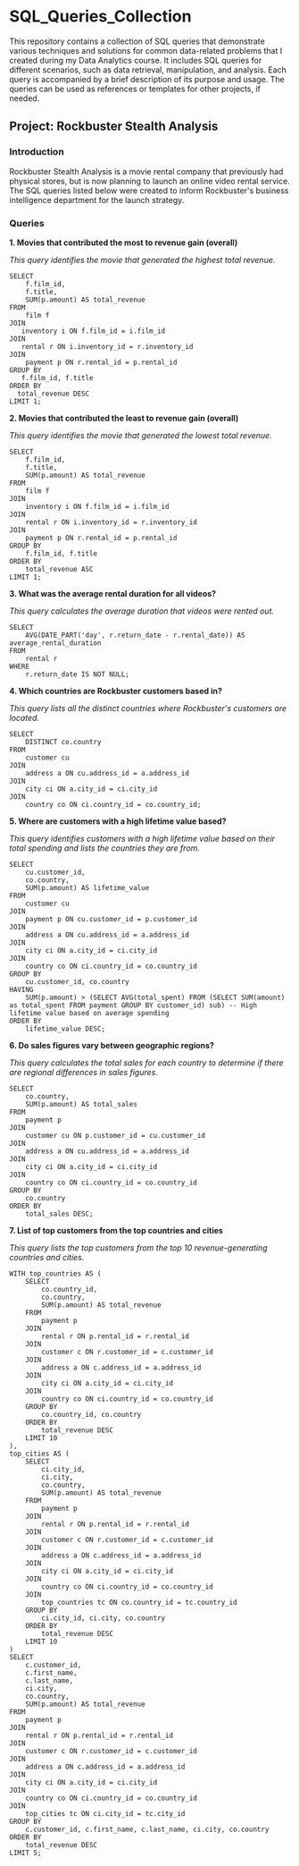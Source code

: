 # SQL_Queries_Collection

This repository contains a collection of SQL queries that demonstrate various techniques and solutions for common data-related problems that I created during my Data Analytics course. It includes SQL queries for different scenarios, such as data retrieval, manipulation, and analysis. Each query is accompanied by a brief description of its purpose and usage. The queries can be used as references or templates for other projects, if needed.

## Project: Rockbuster Stealth Analysis

### Introduction

Rockbuster Stealth Analysis is a movie rental company that previously had physical stores, but is now planning to launch an online video rental service. The SQL queries listed below were created to inform Rockbuster's business intelligence department for the launch strategy.

### Queries

**1. Movies that contributed the most to revenue gain (overall)**

*This query identifies the movie that generated the highest total revenue.*

```
SELECT 
    f.film_id,
    f.title,
    SUM(p.amount) AS total_revenue
FROM 
    film f
JOIN 
   inventory i ON f.film_id = i.film_id
JOIN 
   rental r ON i.inventory_id = r.inventory_id   
JOIN 
    payment p ON r.rental_id = p.rental_id
GROUP BY 
   f.film_id, f.title
ORDER BY 
  total_revenue DESC
LIMIT 1;
```

**2. Movies that contributed the least to revenue gain (overall)**

*This query identifies the movie that generated the lowest total revenue.*

```
SELECT 
    f.film_id,
    f.title,
    SUM(p.amount) AS total_revenue
FROM 
    film f
JOIN 
    inventory i ON f.film_id = i.film_id
JOIN 
    rental r ON i.inventory_id = r.inventory_id
JOIN 
    payment p ON r.rental_id = p.rental_id
GROUP BY 
    f.film_id, f.title
ORDER BY 
    total_revenue ASC
LIMIT 1;
```

**3. What was the average rental duration for all videos?**

*This query calculates the average duration that videos were rented out.*

```
SELECT 
    AVG(DATE_PART('day', r.return_date - r.rental_date)) AS average_rental_duration
FROM 
    rental r
WHERE 
    r.return_date IS NOT NULL;
```

**4. Which countries are Rockbuster customers based in?**

*This query lists all the distinct countries where Rockbuster's customers are located.*

```
SELECT 
    DISTINCT co.country
FROM 
    customer cu
JOIN 
    address a ON cu.address_id = a.address_id
JOIN 
    city ci ON a.city_id = ci.city_id
JOIN 
    country co ON ci.country_id = co.country_id;
```

**5. Where are customers with a high lifetime value based?**

*This query identifies customers with a high lifetime value based on their total spending and lists the countries they are from.*

```
SELECT 
    cu.customer_id,
    co.country,
    SUM(p.amount) AS lifetime_value
FROM 
    customer cu
JOIN 
    payment p ON cu.customer_id = p.customer_id
JOIN 
    address a ON cu.address_id = a.address_id
JOIN 
    city ci ON a.city_id = ci.city_id
JOIN 
    country co ON ci.country_id = co.country_id
GROUP BY 
    cu.customer_id, co.country
HAVING 
    SUM(p.amount) > (SELECT AVG(total_spent) FROM (SELECT SUM(amount) as total_spent FROM payment GROUP BY customer_id) sub) -- High lifetime value based on average spending
ORDER BY 
    lifetime_value DESC;
```

**6. Do sales figures vary between geographic regions?**

*This query calculates the total sales for each country to determine if there are regional differences in sales figures.*

```
SELECT 
    co.country,
    SUM(p.amount) AS total_sales
FROM 
    payment p
JOIN 
    customer cu ON p.customer_id = cu.customer_id
JOIN 
    address a ON cu.address_id = a.address_id
JOIN 
    city ci ON a.city_id = ci.city_id
JOIN 
    country co ON ci.country_id = co.country_id
GROUP BY 
    co.country
ORDER BY 
    total_sales DESC;
```

**7. List of top customers from the top countries and cities**

*This query lists the top customers from the top 10 revenue-generating countries and cities.*

```
WITH top_countries AS (
    SELECT 
        co.country_id,
        co.country,
        SUM(p.amount) AS total_revenue
    FROM 
        payment p
    JOIN 
        rental r ON p.rental_id = r.rental_id
    JOIN 
        customer c ON r.customer_id = c.customer_id
    JOIN 
        address a ON c.address_id = a.address_id
    JOIN 
        city ci ON a.city_id = ci.city_id
    JOIN 
        country co ON ci.country_id = co.country_id
    GROUP BY 
        co.country_id, co.country
    ORDER BY 
        total_revenue DESC
    LIMIT 10
),
top_cities AS (
    SELECT 
        ci.city_id,
        ci.city,
        co.country,
        SUM(p.amount) AS total_revenue
    FROM 
        payment p
    JOIN 
        rental r ON p.rental_id = r.rental_id
    JOIN 
        customer c ON r.customer_id = c.customer_id
    JOIN 
        address a ON c.address_id = a.address_id
    JOIN 
        city ci ON a.city_id = ci.city_id
    JOIN 
        country co ON ci.country_id = co.country_id
    JOIN 
        top_countries tc ON co.country_id = tc.country_id
    GROUP BY 
        ci.city_id, ci.city, co.country
    ORDER BY 
        total_revenue DESC
    LIMIT 10
)
SELECT 
    c.customer_id,
    c.first_name,
    c.last_name,
    ci.city,
    co.country,
    SUM(p.amount) AS total_revenue
FROM 
    payment p
JOIN 
    rental r ON p.rental_id = r.rental_id
JOIN 
    customer c ON r.customer_id = c.customer_id
JOIN 
    address a ON c.address_id = a.address_id
JOIN 
    city ci ON a.city_id = ci.city_id
JOIN 
    country co ON ci.country_id = co.country_id
JOIN 
    top_cities tc ON ci.city_id = tc.city_id
GROUP BY 
    c.customer_id, c.first_name, c.last_name, ci.city, co.country
ORDER BY 
    total_revenue DESC
LIMIT 5;
```
